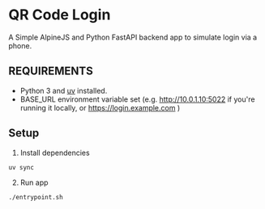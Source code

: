 # QR Code Login

A Simple AlpineJS and Python FastAPI backend app to simulate login via a phone.

## REQUIREMENTS

- Python 3 and [uv](https://docs.astral.sh/uv/) installed.
- BASE_URL environment variable set (e.g. http://10.0.1.10:5022 if you're running it locally, or https://login.example.com )

## Setup

1. Install dependencies

```bash
uv sync
```

2. Run app

```bash
./entrypoint.sh
```
